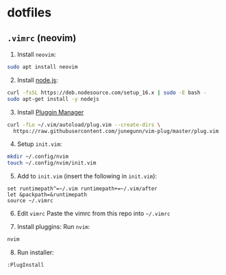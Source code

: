 # dotfiles

## `.vimrc` (neovim)

1. Install `neovim`: 
  ```bash
  sudo apt install neovim
  ```
2. Install [node.js](https://github.com/nodesource/distributions/blob/master/README.md):
  ```bash
  curl -fsSL https://deb.nodesource.com/setup_16.x | sudo -E bash -
  sudo apt-get install -y nodejs
  ```
3. Install [Pluggin Manager](https://github.com/junegunn/vim-plug)
  ```bash
  curl -fLo ~/.vim/autoload/plug.vim --create-dirs \
    https://raw.githubusercontent.com/junegunn/vim-plug/master/plug.vim
  ```
4. Setup `init.vim`:
  ```bash
  mkdir ~/.config/nvim
  touch ~/.config/nvim/init.vim
  ```
5. Add to `init.vim` (insert the following in `init.vim`):
  ```vim
  set runtimepath^=~/.vim runtimepath+=~/.vim/after
  let &packpath=&runtimepath
  source ~/.vimrc
  ```
6. Edit `vimrc`
  Paste the vimrc from this repo into `~/.vimrc`
  
7. Install pluggins:
  Run `nvim`:
  ```bash
  nvim
  ```
  
8. Run installer:
  ```vim
  :PlugInstall
  ```
